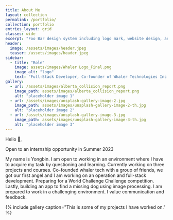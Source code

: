 ```yaml
---
title: About Me 
layout: collection
permalink: /portfolio/
collection: portfolio
entries_layout: grid
classes: wide
excerpt: "Foo Bar design system including logo mark, website design, and branding applications."
header:
  image: /assets/images/header.jpeg
  teaser: /assets/images/header.jpeg
sidebar:
  - title: "Role"
    image: assets/images/Whaler Logo_Final.png
    image_alt: "logo"
    text: "Full-Stack Developer, Co-founder of Whaler Technologies Inc."
gallery:
  - url: /assets/images/alberta_collision_report.png
    image_path: assets/images/alberta_collision_report.png
    alt: "placeholder image 1"
  - url: /assets/images/unsplash-gallery-image-2.jpg
    image_path: assets/images/unsplash-gallery-image-2-th.jpg
    alt: "placeholder image 2"
  - url: /assets/images/unsplash-gallery-image-3.jpg
    image_path: assets/images/unsplash-gallery-image-3-th.jpg
    alt: "placeholder image 3"
---
```


Hello 👋,

Open to an internship opportunity in Summer 2023

My name is Yongbin. I am open to working in an environment where I have to acquire my task by questioning and learning. Currently working on three projects and courses. Co-founded whaler tech with a group of friends, we got our first angel and I am working on an operation and full-stack development. Preparing for a World Challenge Challenge competition. Lastly, building an app to find a missing dog using image processing. I am prepared to work in a challenging environment. I value communication and feedback.

{% include gallery caption="This is some of my projects I have worked on." %}


